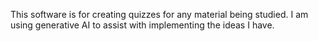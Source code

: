 This software is for creating quizzes for any material being studied. I am using generative AI to assist with implementing the ideas I have.
